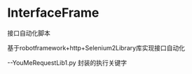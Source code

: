 # InterfaceFrame
接口自动化脚本

基于robotframework+http+Selenium2Library库实现接口自动化 


--YouMeRequestLib1.py  封装的执行关键字